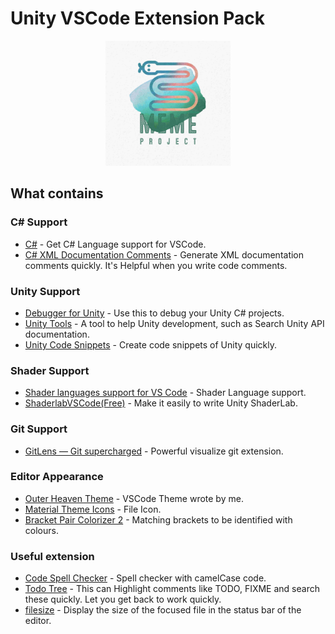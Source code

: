 # Unity VSCode Extension Pack
<p align="center"><img width="200px" src="images/MEME.jpg"></p>

## What contains
### C# Support
- [C#](https://marketplace.visualstudio.com/items?itemName=ms-dotnettools.csharp) - Get C# Language support for VSCode.
- [C# XML Documentation Comments](https://marketplace.visualstudio.com/items?itemName=k--kato.docomment) - Generate XML documentation comments quickly. It's Helpful when you write code comments.

### Unity Support
- [Debugger for Unity](https://marketplace.visualstudio.com/items?itemName=Unity.unity-debug) - Use this to debug your Unity C# projects.
- [Unity Tools](https://marketplace.visualstudio.com/items?itemName=Tobiah.unity-tools) - A tool to help Unity development, such as Search Unity API documentation.
- [Unity Code Snippets](https://marketplace.visualstudio.com/items?itemName=kleber-swf.unity-code-snippets) - Create code snippets of Unity quickly.

### Shader Support
- [Shader languages support for VS Code](https://marketplace.visualstudio.com/items?itemName=slevesque.shader) - Shader Language support.
- [ShaderlabVSCode(Free)](https://marketplace.visualstudio.com/items?itemName=amlovey.shaderlabvscodefree) - Make it easily to write Unity ShaderLab.

### Git Support
- [GitLens — Git supercharged](https://marketplace.visualstudio.com/items?itemName=eamodio.gitlens) - Powerful visualize git extension.

### Editor Appearance
- [Outer Heaven Theme](https://marketplace.visualstudio.com/items?itemName=Verbess.outer-heaven-theme) - VSCode Theme wrote by me.
- [Material Theme Icons](https://marketplace.visualstudio.com/items?itemName=Equinusocio.vsc-material-theme-icons) - File Icon.
- [Bracket Pair Colorizer 2](https://marketplace.visualstudio.com/items?itemName=CoenraadS.bracket-pair-colorizer-2) - Matching brackets to be identified with colours.

### Useful extension
- [Code Spell Checker](https://marketplace.visualstudio.com/items?itemName=streetsidesoftware.code-spell-checker) - Spell checker with camelCase code.
- [Todo Tree](https://marketplace.visualstudio.com/items?itemName=Gruntfuggly.todo-tree) - This can Highlight comments like TODO, FIXME and search these quickly. Let you get back to work quickly.
- [filesize](https://marketplace.visualstudio.com/items?itemName=mkxml.vscode-filesize) - Display the size of the focused file in the status bar of the editor.
